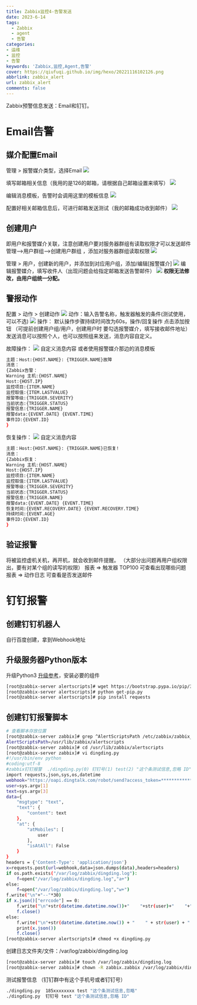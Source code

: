 ```yaml
---
title: Zabbix监控4-告警发送
date: 2023-6-14
tags:
  - Zabbix
  - agent
  - 告警
categories: 
- 运维
- 监控
- 告警
keywords: 'Zabbix,监控,Agent,告警'
cover: https://qiufuqi.github.io/img/hexo/20221116102126.png
abbrlink: zabbix_alert
url: zabbix_alert
comments: false
---
```


Zabbix预警信息发送：Email和钉钉。
# Email告警
## 媒介配置Email
管理 > 报警媒介类型，选择Email 
![](https://qiufuqi.github.io/img/hexo/20230614160152.png)

填写邮箱相关信息（我用的是126的邮箱，请根据自己邮箱设置来填写）
![](https://qiufuqi.github.io/img/hexo/20230615143029.png)

编辑消息模板，告警时会调用这里的模板信息
![](https://qiufuqi.github.io/img/hexo/20230614165349.png)

配置好相关邮箱信息后，可进行邮箱发送测试（我的邮箱成功收到邮件）
![](https://qiufuqi.github.io/img/hexo/20230614160836.png)

## 创建用户
即用户和报警媒介关联，注意创建用户要对服务器群组有读取权限才可以发送邮件
管理–>用户群组–>创建用户群组 ，添加对服务器群组读取权限
![](https://qiufuqi.github.io/img/hexo/20230615142545.png)


管理 > 用户，创建新的用户，并添加到对应用户组，添加/编辑[报警媒介]
![](https://qiufuqi.github.io/img/hexo/20230614161059.png)
编辑报警媒介，填写收件人（出现问题会给指定邮箱发送告警邮件）
![](https://qiufuqi.github.io/img/hexo/20230614161151.png)
**权限无法修改，由用户组统一分配。**


## 警报动作
配置 > 动作 > 创建动作
![](https://qiufuqi.github.io/img/hexo/20230614161435.png)
动作：输入告警名称，触发器触发的条件(测试使用，可以不选)
![](https://qiufuqi.github.io/img/hexo/20230615143653.png)
操作：
默认操作步骤持续时间改为60s，操作/回复操作 点击添加按钮 （可提前创建用户组/用户，创建用户时 要勾选报警媒介，填写接收邮件地址）
发送消息可以按照个人，也可以按照组来发送，消息内容自定义。

故障操作：
![](https://qiufuqi.github.io/img/hexo/20230614163020.png)
自定义消息内容 或者使用报警媒介那边的消息模板
``` bash
主题：Host:{HOST.NAME}: {TRIGGER.NAME}故障
消息：
{Zabbix告警：
Warning 主机:{HOST.NAME}
Host:{HOST.IP}
监控项目:{ITEM.NAME}
监控取值:{ITEM.LASTVALUE}
报警等级:{TRIGGER.SEVERITY}
当前状态:{TRIGGER.STATUS}
报警信息:{TRIGGER.NAME}
报警data:{EVENT.DATE} {EVENT.TIME}
事件ID:{EVENT.ID}
}
```

恢复操作：
![](https://qiufuqi.github.io/img/hexo/20230614162602.png)
自定义消息内容
``` bash
主题：Host:{HOST.NAME}: {TRIGGER.NAME}已恢复!
消息：
{Zabbix恢复：
Warning 主机:{HOST.NAME}
Host:{HOST.IP}
监控项目:{ITEM.NAME}
监控取值:{ITEM.LASTVALUE}
报警等级:{TRIGGER.SEVERITY}
当前状态:{TRIGGER.STATUS}
报警信息:{TRIGGER.NAME}
报警data:{EVENT.DATE} {EVENT.TIME}
恢复时间:{EVENT.RECOVERY.DATE} {EVENT.RECOVERY.TIME}
持续时间:{EVENT.AGE}
事件ID:{EVENT.ID}
}
```
## 验证报警
将被监控虚机关机，再开机，就会收到邮件提醒。
（大部分出问题再用户组权限出，要有对某个组的读写的权限）
报表 => 触发器 TOP100 可查看出现哪些问题
报表 => 动作日志 可查看是否发送邮件


# 钉钉报警
## 创建钉钉机器人
自行百度创建，拿到Webhook地址
## 升级服务器Python版本
升级Python3 [升级参考](/python_upgrate)，安装必要的组件
``` bash
[root@zabbix-server alertscripts]# wget https://bootstrap.pypa.io/pip/3.6/get-pip.py
[root@zabbix-server alertscripts]# python get-pip.py
[root@zabbix-server alertscripts]# pip install requests

```


## 创建钉钉报警脚本
``` bash
# 查看脚本存放位置
[root@zabbix-server zabbix]# grep ^AlertScriptsPath /etc/zabbix/zabbix_server.conf
AlertScriptsPath=/usr/lib/zabbix/alertscripts
[root@zabbix-server zabbix]# cd /usr/lib/zabbix/alertscripts
[root@zabbix-server zabbix]# vi dingding.py
#!/usr/bin/env python
#coding:utf-8
#zabbix钉钉报警  ./dingding.py(0) 钉钉号(1) test(2) "这个条测试信息,忽略 ID"(3) 
import requests,json,sys,os,datetime
webhook="https://oapi.dingtalk.com/robot/send?access_token=************************"
user=sys.argv[1]
text=sys.argv[3]
data={
    "msgtype": "text",
    "text": {
        "content": text
    },
    "at": {
        "atMobiles": [
            user
        ],
        "isAtAll": False
    }
}
headers = {'Content-Type': 'application/json'}
x=requests.post(url=webhook,data=json.dumps(data),headers=headers)
if os.path.exists("/var/log/zabbix/dingding.log"):
    f=open("/var/log/zabbix/dingding.log","a+")
else:
    f=open("/var/log/zabbix/dingding.log","w+")
f.write("\n"+"--"*30)
if x.json()["errcode"] == 0:
    f.write("\n"+str(datetime.datetime.now())+"    "+str(user)+"    "+"发送成功"+"\n"+str(text))
    f.close()
else:
    f.write("\n"+str(datetime.datetime.now()) + "    " + str(user) + "    " + "发送失败" + "\n" + str(text))
    print(x.json())
    f.close()
[root@zabbix-server alertscripts]# chmod +x dingding.py 
```
创建日志文件夹/文件：/var/log/zabbix/dingding.log
``` bash
[root@zabbix-server zabbix]# touch /var/log/zabbix/dingding.log
[root@zabbix-server zabbix]# chown -R zabbix.zabbix /var/log/zabbix/dingding.log
```
测试报警信息 （钉钉群中有这个手机号或者钉钉号）
``` bash
./dingding.py  185xxxxxxxx test "这个条测试信息,忽略" 
./dingding.py  钉钉号 test "这个条测试信息,忽略 ID" 
```


















